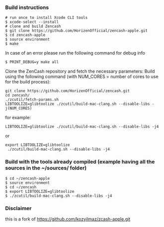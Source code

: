 

### Build instructions
```shell
# run once to install Xcode CLI tools
$ xcode-select --install
# clone and build Zencash 
$ git clone https://github.com/HorizenOfficial/zencash-apple.git
$ cd zencash-apple
$ source environment
$ make
```

In case of an error please run the following command for debug info
```shell
$ PRINT_DEBUG=y make all
```
Clone the ZenCash repository and fetch the necessary parameters:
Build using the following command (with NUM_CORES = number of cores to use for the build process):

```shell
git clone https://github.com/HorizenOfficial/zencash.git
cd zencash/
./zcutil/fetch-params.sh
LIBTOOLIZE=glibtoolize ./zcutil/build-mac-clang.sh --disable-libs -j(NUM_CORES)
```

for example:

```shell
LIBTOOLIZE=glibtoolize ./zcutil/build-mac-clang.sh --disable-libs -j4
```
or
```shell
export LIBTOOLIZE=glibtoolize
 ./zcutil/build-mac-clang.sh --disable-libs -j4
 ```
 ### Build with the tools already compiled (example having all the sources in the ~/sources/ folder)
```shell
$ cd ~/zencash-apple
$ source environment
$ cd ~/zencash
$ export LIBTOOLIZE=glibtoolize
$ ./zcutil/build-mac-clang.sh --disable-libs -j4 
```
 
 
### Disclaimer
this is a fork of https://github.com/kozyilmaz/zcash-apple.git

